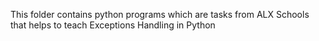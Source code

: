 This folder contains python programs which are tasks from ALX Schools that helps to teach Exceptions Handling in Python
